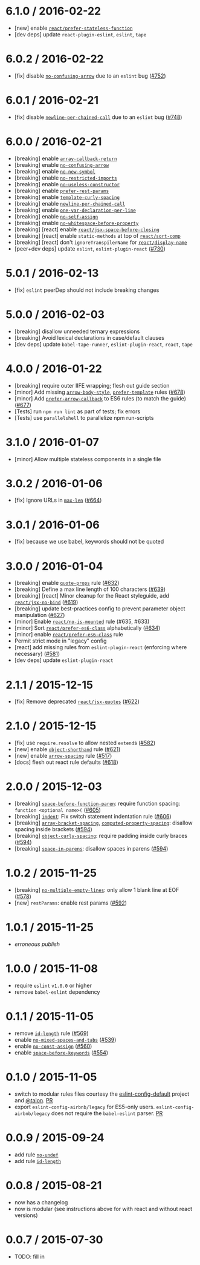 6.1.0 / 2016-02-22
==================
- [new] enable [`react/prefer-stateless-function`][react/prefer-stateless-function]
- [dev deps] update `react-plugin-eslint`, `eslint`, `tape`

6.0.2 / 2016-02-22
==================
- [fix] disable [`no-confusing-arrow`][no-confusing-arrow] due to an `eslint` bug ([#752](https://github.com/airbnb/javascript/issues/752))

6.0.1 / 2016-02-21
==================
- [fix] disable [`newline-per-chained-call`][newline-per-chained-call] due to an `eslint` bug ([#748](https://github.com/airbnb/javascript/issues/748))

6.0.0 / 2016-02-21
==================
- [breaking] enable [`array-callback-return`][array-callback-return]
- [breaking] enable [`no-confusing-arrow`][no-confusing-arrow]
- [breaking] enable [`no-new-symbol`][no-new-symbol]
- [breaking] enable [`no-restricted-imports`][no-restricted-imports]
- [breaking] enable [`no-useless-constructor`][no-useless-constructor]
- [breaking] enable [`prefer-rest-params`][prefer-rest-params]
- [breaking] enable [`template-curly-spacing`][template-curly-spacing]
- [breaking] enable [`newline-per-chained-call`][newline-per-chained-call]
- [breaking] enable [`one-var-declaration-per-line`][one-var-declaration-per-line]
- [breaking] enable [`no-self-assign`][no-self-assign]
- [breaking] enable [`no-whitespace-before-property`][no-whitespace-before-property]
- [breaking] [react] enable [`react/jsx-space-before-closing`][react/jsx-space-before-closing]
- [breaking] [react] enable `static-methods` at top of [`react/sort-comp`][react/sort-comp]
- [breaking] [react] don't `ignoreTranspilerName` for [`react/display-name`][react/display-name]
- [peer+dev deps] update `eslint`, `eslint-plugin-react` ([#730](https://github.com/airbnb/javascript/issues/730))

5.0.1 / 2016-02-13
==================
- [fix] `eslint` peerDep should not include breaking changes

5.0.0 / 2016-02-03
==================
- [breaking] disallow unneeded ternary expressions
- [breaking] Avoid lexical declarations in case/default clauses
- [dev deps] update `babel-tape-runner`, `eslint-plugin-react`, `react`, `tape`

4.0.0 / 2016-01-22
==================
- [breaking] require outer IIFE wrapping; flesh out guide section
- [minor] Add missing [`arrow-body-style`][arrow-body-style], [`prefer-template`][prefer-template] rules ([#678](https://github.com/airbnb/javascript/issues/678))
- [minor] Add [`prefer-arrow-callback`][prefer-arrow-callback] to ES6 rules (to match the guide) ([#677](https://github.com/airbnb/javascript/issues/677))
- [Tests] run `npm run lint` as part of tests; fix errors
- [Tests] use `parallelshell` to parallelize npm run-scripts

3.1.0 / 2016-01-07
==================
- [minor] Allow multiple stateless components in a single file

3.0.2 / 2016-01-06
==================
- [fix] Ignore URLs in [`max-len`][max-len] ([#664](https://github.com/airbnb/javascript/issues/664))

3.0.1 / 2016-01-06
==================
- [fix] because we use babel, keywords should not be quoted

3.0.0 / 2016-01-04
==================
- [breaking] enable [`quote-props`][quote-props] rule ([#632](https://github.com/airbnb/javascript/issues/632))
- [breaking] Define a max line length of 100 characters ([#639](https://github.com/airbnb/javascript/issues/639))
- [breaking] [react] Minor cleanup for the React styleguide, add [`react/jsx-no-bind`][react/jsx-no-bind] ([#619](https://github.com/airbnb/javascript/issues/619))
- [breaking] update best-practices config to prevent parameter object manipulation ([#627](https://github.com/airbnb/javascript/issues/627))
- [minor] Enable [`react/no-is-mounted`][react/no-is-mounted] rule (#635, #633)
- [minor] Sort [`react/prefer-es6-class`][react/prefer-es6-class] alphabetically ([#634](https://github.com/airbnb/javascript/issues/634))
- [minor] enable [`react/prefer-es6-class`][react/prefer-es6-class] rule
- Permit strict mode in "legacy" config
- [react] add missing rules from `eslint-plugin-react` (enforcing where necessary) ([#581](https://github.com/airbnb/javascript/issues/581))
- [dev deps] update `eslint-plugin-react`

2.1.1 / 2015-12-15
==================
- [fix] Remove deprecated [`react/jsx-quotes`][react/jsx-quotes] ([#622](https://github.com/airbnb/javascript/issues/622))

2.1.0 / 2015-12-15
==================
- [fix] use `require.resolve` to allow nested `extend`s ([#582](https://github.com/airbnb/javascript/issues/582))
- [new] enable [`object-shorthand`][object-shorthand] rule ([#621](https://github.com/airbnb/javascript/issues/621))
- [new] enable [`arrow-spacing`][arrow-spacing] rule ([#517](https://github.com/airbnb/javascript/issues/517))
- [docs] flesh out react rule defaults ([#618](https://github.com/airbnb/javascript/issues/618))

2.0.0 / 2015-12-03
==================
- [breaking] [`space-before-function-paren`][space-before-function-paren]: require function spacing: `function <optional name>(` ([#605](https://github.com/airbnb/javascript/issues/605))
- [breaking] [`indent`][indent]: Fix switch statement indentation rule ([#606](https://github.com/airbnb/javascript/issues/606))
- [breaking] [`array-bracket-spacing`][array-bracket-spacing], [`computed-property-spacing`][computed-property-spacing]: disallow spacing inside brackets ([#594](https://github.com/airbnb/javascript/issues/594))
- [breaking] [`object-curly-spacing`][object-curly-spacing]: require padding inside curly braces ([#594](https://github.com/airbnb/javascript/issues/594))
- [breaking] [`space-in-parens`][space-in-parens]: disallow spaces in parens ([#594](https://github.com/airbnb/javascript/issues/594))

1.0.2 / 2015-11-25
==================
- [breaking] [`no-multiple-empty-lines`][no-multiple-empty-lines]: only allow 1 blank line at EOF ([#578](https://github.com/airbnb/javascript/issues/578))
- [new] `restParams`: enable rest params ([#592](https://github.com/airbnb/javascript/issues/592))

1.0.1 / 2015-11-25
==================
- *erroneous publish*

1.0.0 / 2015-11-08
==================
- require `eslint` `v1.0.0` or higher
- remove `babel-eslint` dependency

0.1.1 / 2015-11-05
==================
- remove [`id-length`][id-length] rule ([#569](https://github.com/airbnb/javascript/issues/569))
- enable [`no-mixed-spaces-and-tabs`][no-mixed-spaces-and-tabs] ([#539](https://github.com/airbnb/javascript/issues/539))
- enable [`no-const-assign`][no-const-assign] ([#560](https://github.com/airbnb/javascript/issues/560))
- enable [`space-before-keywords`][space-before-keywords] ([#554](https://github.com/airbnb/javascript/issues/554))

0.1.0 / 2015-11-05
==================
- switch to modular rules files courtesy the [eslint-config-default][ecd] project and [@taion][taion]. [PR][pr-modular]
- export `eslint-config-airbnb/legacy` for ES5-only users. `eslint-config-airbnb/legacy` does not require the `babel-eslint` parser. [PR][pr-legacy]

0.0.9 / 2015-09-24
==================
- add rule [`no-undef`][no-undef]
- add rule [`id-length`][id-length]

0.0.8 / 2015-08-21
==================
- now has a changelog
- now is modular (see instructions above for with react and without react versions)

0.0.7 / 2015-07-30
==================
- TODO: fill in


[ecd]: https://github.com/walmartlabs/eslint-config-defaults
[taion]: https://github.com/taion
[pr-modular]: https://github.com/airbnb/javascript/pull/526
[pr-legacy]: https://github.com/airbnb/javascript/pull/527

[array-bracket-spacing]: http://eslint.org/docs/rules/array-bracket-spacing
[array-callback-return]: http://eslint.org/docs/rules/array-callback-return
[arrow-body-style]: http://eslint.org/docs/rules/arrow-body-style
[arrow-spacing]: http://eslint.org/docs/rules/arrow-spacing
[computed-property-spacing]: http://eslint.org/docs/rules/computed-property-spacing
[id-length]: http://eslint.org/docs/rules/id-length
[indent]: http://eslint.org/docs/rules/indent
[max-len]: http://eslint.org/docs/rules/max-len
[newline-per-chained-call]: http://eslint.org/docs/rules/newline-per-chained-call
[no-confusing-arrow]: http://eslint.org/docs/rules/no-confusing-arrow
[no-const-assign]: http://eslint.org/docs/rules/no-const-assign
[no-mixed-spaces-and-tabs]: http://eslint.org/docs/rules/no-mixed-spaces-and-tabs
[no-multiple-empty-lines]: http://eslint.org/docs/rules/no-multiple-empty-lines
[no-new-symbol]: http://eslint.org/docs/rules/no-new-symbol
[no-restricted-imports]: http://eslint.org/docs/rules/no-restricted-imports
[no-self-assign]: http://eslint.org/docs/rules/no-self-assign
[no-undef]: http://eslint.org/docs/rules/no-undef
[no-useless-constructor]: http://eslint.org/docs/rules/no-useless-constructor
[no-whitespace-before-property]: http://eslint.org/docs/rules/no-whitespace-before-property
[object-curly-spacing]: http://eslint.org/docs/rules/object-curly-spacing
[object-shorthand]: http://eslint.org/docs/rules/object-shorthand
[one-var-declaration-per-line]: http://eslint.org/docs/rules/one-var-declaration-per-line
[prefer-arrow-callback]: http://eslint.org/docs/rules/prefer-arrow-callback
[prefer-rest-params]: http://eslint.org/docs/rules/prefer-rest-params
[prefer-template]: http://eslint.org/docs/rules/prefer-template
[quote-props]: http://eslint.org/docs/rules/quote-props
[space-before-function-paren]: http://eslint.org/docs/rules/space-before-function-paren
[space-before-keywords]: http://eslint.org/docs/rules/space-before-keywords
[space-in-parens]: http://eslint.org/docs/rules/space-in-parens
[template-curly-spacing]: http://eslint.org/docs/rules/template-curly-spacing

[react/jsx-space-before-closing]: https://github.com/yannickcr/eslint-plugin-react/blob/master/docs/rules/jsx-space-before-closing.md
[react/sort-comp]: https://github.com/yannickcr/eslint-plugin-react/blob/master/docs/rules/sort-comp.md
[react/display-name]: https://github.com/yannickcr/eslint-plugin-react/blob/master/docs/rules/display-name.md
[react/jsx-no-bind]: https://github.com/yannickcr/eslint-plugin-react/blob/master/docs/rules/jsx-no-bind.md
[react/no-is-mounted]: https://github.com/yannickcr/eslint-plugin-react/blob/master/docs/rules/no-is-mounted.md
[react/prefer-es6-class]: https://github.com/yannickcr/eslint-plugin-react/blob/master/docs/rules/prefer-es6-class.md
[react/jsx-quotes]: https://github.com/yannickcr/eslint-plugin-react/blob/f817e37beddddc84b4788969f07c524fa7f0823b/docs/rules/jsx-quotes.md
[react/prefer-stateless-function]: https://github.com/yannickcr/eslint-plugin-react/blob/master/docs/rules/prefer-stateless-function.md
